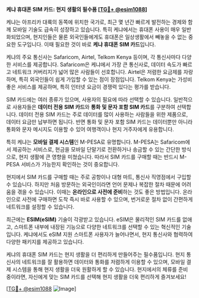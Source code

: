 **케냐 휴대폰 SIM 카드: 현지 생활의 필수품 [[TG💪+ @esim1088](https://t.me/s/esim1088)]**

케냐는 아프리카 대륙의 동쪽에 위치한 국가로, 최근 몇 년간 빠르게 발전하는 경제와 함께 모바일 기술도 급속히 성장하고 있습니다. 특히 케냐에서는 휴대폰 사용이 매우 일반화되었으며, 현지인들은 물론 외국인들에게도 휴대폰은 일상생활에서 빼놓을 수 없는 중요한 도구입니다. 이때 필요한 것이 바로 **케냐 휴대폰 SIM 카드**입니다.

케냐의 주요 통신사는 Safaricom, Airtel, Telkom Kenya 등이며, 각 통신사마다 다양한 서비스를 제공합니다. Safaricom은 케냐에서 가장 큰 통신사로, 데이터 속도가 빠르고 네트워크 커버리지가 넓어 많은 사람들이 선호합니다. Airtel은 저렴한 요금제를 자랑하며, 특히 외국인들이 쉽게 가입할 수 있는 점이 장점입니다. Telkom Kenya는 가성비 좋은 서비스를 제공하며, 특히 인터넷 요금이 경쟁력 있다는 평가를 받습니다.

SIM 카드에는 여러 종류가 있으며, 사용자의 필요에 따라 선택할 수 있습니다. 일반적으로 사용자들은 **데이터 전용 SIM 카드**와 **통화 및 문자 포함 SIM 카드**를 구분하여 선택합니다. 데이터 전용 SIM 카드는 주로 데이터를 많이 사용하는 사람들을 위한 제품으로, 데이터 요금만 납부하면 됩니다. 반면 통화 및 문자 포함 SIM 카드는 데이터뿐만 아니라 통화와 문자 메시지도 이용할 수 있어 여행객이나 현지 거주자에게 유용합니다.

특히 케냐는 **모바일 결제 시스템**인 M-PESA로 유명합니다. M-PESA는 Safaricom에서 제공하는 서비스로, 현금을 모바일 단말기로 전환하거나 송금할 수 있는 간단한 방식으로, 현지 생활에 큰 영향을 미쳤습니다. 따라서 SIM 카드를 구매할 때는 반드시 M-PESA 서비스가 가능한지 확인하는 것이 중요합니다.

현지에서 SIM 카드를 구매할 때는 주로 공항이나 대형 마트, 통신사 직영점에서 구입할 수 있습니다. 하지만 처음 방문하는 외국인이라면 언어 문제나 복잡한 절차 때문에 어려움을 겪을 수 있습니다. 이때는 **온라인으로 사전에 준비**하는 것도 좋은 방법입니다. 온라인으로 사전에 구매하면 도착 즉시 바로 사용할 수 있으며, 번거로운 절차 없이 간편하게 네트워크를 설정할 수 있습니다.

최근에는 **ESIM(eSIM)** 기술이 각광받고 있습니다. eSIM은 물리적인 SIM 카드를 없애고, 스마트폰 내부에 내장된 기능으로 다양한 네트워크를 선택할 수 있는 혁신적인 기술입니다. 케냐에서도 eSIM 지원 스마트폰 사용자가 늘어나면서, 현지 통신사와 협력하여 다양한 패키지를 제공하고 있습니다.

케냐의 휴대폰 SIM 카드는 현지 생활을 더 편리하게 만들어주는 필수품입니다. 현지 통신사의 네트워크를 잘 활용하면 데이터와 통화를 저렴하게 이용할 수 있으며, 모바일 결제 시스템을 통해 현지 생활을 더욱 원활하게 할 수 있습니다. 현지에서의 체류를 준비 중이라면, 자신에게 맞는 SIM 카드를 선택해 현지 생활을 더욱 편리하게 즐겨보세요!

[[TG💪+ @esim1088](https://t.me/s/esim1088) ![Image](https://i.postimg.cc/Y0z9fWf4/image.png)]